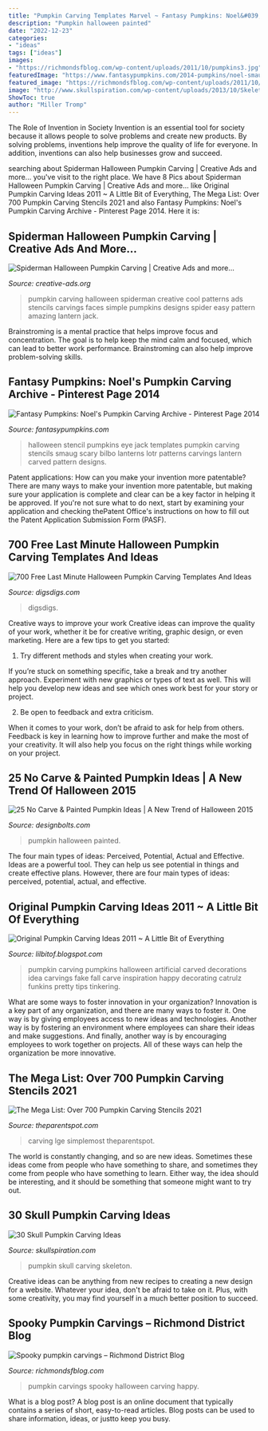```yaml
---
title: "Pumpkin Carving Templates Marvel ~ Fantasy Pumpkins: Noel&#039;s Pumpkin Carving Archive"
description: "Pumpkin halloween painted"
date: "2022-12-23"
categories:
- "ideas"
tags: ["ideas"]
images:
- "https://richmondsfblog.com/wp-content/uploads/2011/10/pumpkins3.jpg"
featuredImage: "https://www.fantasypumpkins.com/2014-pumpkins/noel-smaug-bilbo-eye975.jpg"
featured_image: "https://richmondsfblog.com/wp-content/uploads/2011/10/pumpkins3.jpg"
image: "http://www.skullspiration.com/wp-content/uploads/2013/10/Skeleton-Pumpkin-425x566.jpg"
ShowToc: true
author: "Miller Tromp"
---
```



The Role of Invention in Society
Invention is an essential tool for society because it allows people to solve problems and create new products. By solving problems, inventions help improve the quality of life for everyone. In addition, inventions can also help businesses grow and succeed.

	

		
searching about Spiderman Halloween Pumpkin Carving | Creative Ads and more... you've visit to the right place. We have 8 Pics about Spiderman Halloween Pumpkin Carving | Creative Ads and more... like Original Pumpkin Carving Ideas 2011 ~ A Little Bit of Everything, The Mega List: Over 700 Pumpkin Carving Stencils 2021 and also Fantasy Pumpkins: Noel&#039;s Pumpkin Carving Archive - Pinterest Page 2014. Here it is:
		
    
## Spiderman Halloween Pumpkin Carving | Creative Ads And More...

<img loading=lazy src="https://creative-ads.org/wp-content/uploads/2013/10/Spiderman-Halloween-Pumpkin-Carving.jpg" onerror="this.onerror=null;this.src='https://tse3.mm.bing.net/th?id=OIP.CjfClC0vGBV4s_svzITs5gHaEo&amp;pid=15.1';" alt="Spiderman Halloween Pumpkin Carving | Creative Ads and more...">

_Source: creative-ads.org_

>pumpkin carving halloween spiderman creative cool patterns ads stencils carvings faces simple pumpkins designs spider easy pattern amazing lantern jack. 

	

Brainstroming is a mental practice that helps improve focus and concentration. The goal is to help keep the mind calm and focused, which can lead to better work performance. Brainstroming can also help improve problem-solving skills.

    
## Fantasy Pumpkins: Noel&#039;s Pumpkin Carving Archive - Pinterest Page 2014

<img loading=lazy src="https://www.fantasypumpkins.com/2014-pumpkins/noel-smaug-bilbo-eye975.jpg" onerror="this.onerror=null;this.src='https://tse3.mm.bing.net/th?id=OIP.LMaibvxg3yUOgGfHi0EqeAHaFR&amp;pid=15.1';" alt="Fantasy Pumpkins: Noel&#039;s Pumpkin Carving Archive - Pinterest Page 2014">

_Source: fantasypumpkins.com_

>halloween stencil pumpkins eye jack templates pumpkin carving stencils smaug scary bilbo lanterns lotr patterns carvings lantern carved pattern designs. 

	

Patent applications: How can you make your invention more patentable?
There are many ways to make your invention more patentable, but making sure your application is complete and clear can be a key factor in helping it be approved. If you're not sure what to do next, start by examining your application and checking thePatent Office's instructions on how to fill out the Patent Application Submission Form (PASF).

    
## 700 Free Last Minute Halloween Pumpkin Carving Templates And Ideas

<img loading=lazy src="https://www.digsdigs.com/photos/2011/10/700-free-last-minute-halloween-pumpkin-carving-templates-and-ideas-14.jpg" onerror="this.onerror=null;this.src='https://tse1.mm.bing.net/th?id=OIP.QigmhVLlGEY0o0DUHwO4hQHaJ3&amp;pid=15.1';" alt="700 Free Last Minute Halloween Pumpkin Carving Templates And Ideas">

_Source: digsdigs.com_

>digsdigs. 

	

Creative ways to improve your work
Creative ideas can improve the quality of your work, whether it be for creative writing, graphic design, or even marketing. Here are a few tips to get you started:
1. Try different methods and styles when creating your work.

If you’re stuck on something specific, take a break and try another approach. Experiment with new graphics or types of text as well. This will help you develop new ideas and see which ones work best for your story or project.

2. Be open to feedback and extra criticism.

When it comes to your work, don’t be afraid to ask for help from others. Feedback is key in learning how to improve further and make the most of your creativity. It will also help you focus on the right things while working on your project.


    
## 25 No Carve &amp; Painted Pumpkin Ideas | A New Trend Of Halloween 2015

<img loading=lazy src="https://www.designbolts.com/wp-content/uploads/2015/10/Beautiful-White-Pumpkin-Ideas-2015.jpg" onerror="this.onerror=null;this.src='https://tse1.mm.bing.net/th?id=OIP.fNvTSjQdymq1gKoKPLmihwHaFi&amp;pid=15.1';" alt="25 No Carve &amp; Painted Pumpkin Ideas | A New Trend of Halloween 2015">

_Source: designbolts.com_

>pumpkin halloween painted. 

	

The four main types of ideas: Perceived, Potential, Actual and Effective.
Ideas are a powerful tool. They can help us see potential in things and create effective plans. However, there are four main types of ideas: perceived, potential, actual, and effective.

    
## Original Pumpkin Carving Ideas 2011 ~ A Little Bit Of Everything

<img loading=lazy src="https://4.bp.blogspot.com/-ud5ktiaCMWA/TpH-NTUnyeI/AAAAAAAAEto/XurBUfpHoyo/s1600/final-white-pumpkin-carving.jpg" onerror="this.onerror=null;this.src='https://tse1.mm.bing.net/th?id=OIP.vZAEpOTF5FSyPqI4H4Jt6gHaHa&amp;pid=15.1';" alt="Original Pumpkin Carving Ideas 2011 ~ A Little Bit of Everything">

_Source: lilbitof.blogspot.com_

>pumpkin carving pumpkins halloween artificial carved decorations idea carvings fake fall carve inspiration happy decorating catrulz funkins pretty tips tinkering. 

	

What are some ways to foster innovation in your organization?
Innovation is a key part of any organization, and there are many ways to foster it. One way is by giving employees access to new ideas and technologies. Another way is by fostering an environment where employees can share their ideas and make suggestions. And finally, another way is by encouraging employees to work together on projects. All of these ways can help the organization be more innovative.

    
## The Mega List: Over 700 Pumpkin Carving Stencils 2021

<img loading=lazy src="https://www.theparentspot.com/wp-content/uploads/700-Pumpkin-Carving-Stencils-Collage-585x830.jpg" onerror="this.onerror=null;this.src='https://tse2.mm.bing.net/th?id=OIP.gl6Ks56OuX8F2BK0tnFPtAHaKg&amp;pid=15.1';" alt="The Mega List: Over 700 Pumpkin Carving Stencils 2021">

_Source: theparentspot.com_

>carving lge simplemost theparentspot. 

	

The world is constantly changing, and so are new ideas. Sometimes these ideas come from people who have something to share, and sometimes they come from people who have something to learn. Either way, the idea should be interesting, and it should be something that someone might want to try out.

    
## 30 Skull Pumpkin Carving Ideas

<img loading=lazy src="http://www.skullspiration.com/wp-content/uploads/2013/10/Skeleton-Pumpkin-425x566.jpg" onerror="this.onerror=null;this.src='https://tse3.mm.bing.net/th?id=OIP.fivpRuOMlbmvMDXmqc8N2QAAAA&amp;pid=15.1';" alt="30 Skull Pumpkin Carving Ideas">

_Source: skullspiration.com_

>pumpkin skull carving skeleton. 

	

Creative ideas can be anything from new recipes to creating a new design for a website. Whatever your idea, don't be afraid to take on it. Plus, with some creativity, you may find yourself in a much better position to succeed.

    
## Spooky Pumpkin Carvings – Richmond District Blog

<img loading=lazy src="https://richmondsfblog.com/wp-content/uploads/2011/10/pumpkins3.jpg" onerror="this.onerror=null;this.src='https://tse3.mm.bing.net/th?id=OIP.GxcoQj2aF4ObhuSCVFtRlwHaGA&amp;pid=15.1';" alt="Spooky pumpkin carvings – Richmond District Blog">

_Source: richmondsfblog.com_

>pumpkin carvings spooky halloween carving happy. 

	

What is a blog post?
A blog post is an online document that typically contains a series of short, easy-to-read articles. Blog posts can be used to share information, ideas, or justto keep you busy.

